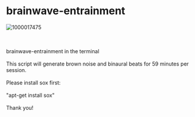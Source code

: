 # brainwave-entrainment

![1000017475](https://github.com/user-attachments/assets/7a6702ee-2fd5-4318-b82b-611398946228)

<br><br>
brainwave-entrainment in the terminal
<br><br>
This script will generate brown noise and binaural beats for 59 minutes per session.
<br><br>
Please install sox first:
<br><br>
"apt-get install sox"
<br><br>
Thank you!
